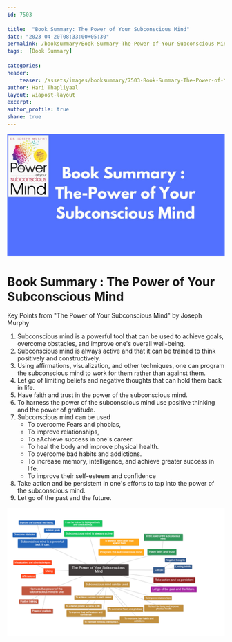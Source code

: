 ```yaml
---    
id: 7503    
  
title:  "Book Summary: The Power of Your Subconscious Mind"     
date: "2023-04-20T08:33:00+05:30"    
permalink: /booksummary/Book-Summary-The-Power-of-Your-Subconscious-Mind   
tags:  [Book Summary]     
    
categories:    
header:    
    teaser: /assets/images/booksummary/7503-Book-Summary-The-Power-of-Your-Subconscious-Mind.jpg    
author: Hari Thapliyaal    
layout: wiapost-layout    
excerpt:    
author_profile: true    
share: true    
---    
```

    
![Book Summary : The Power of Your Subconscious Mind](/assets/images/booksummary/7503-Book-Summary-The-Power-of-Your-Subconscious-Mind.jpg)         
   
# Book Summary : The Power of Your Subconscious Mind   

Key Points from "The Power of Your Subconscious Mind" by Joseph Murphy

1. Subconscious mind is a powerful tool that can be used to achieve goals, overcome obstacles, and improve one's overall well-being.
2. Subconscious mind is always active and that it can be trained to think positively and constructively.
3. Using affirmations, visualization, and other techniques, one can program the subconscious mind to work for them rather than against them.
4. Let go of limiting beliefs and negative thoughts that can hold them back in life.
5. Have faith and trust in the power of the subconscious mind.
6. To harness the power of the subconscious mind use positive thinking and the power of gratitude.
6. Subconscious mind can be used 
	- To overcome Fears and phobias, 
	- To improve relationships, 
	- To aAchieve success in one's career.
	- To heal the body and improve physical health.
	- To overcome bad habits and addictions.
	- To increase memory, intelligence, and achieve greater success in life.
	- To improve their self-esteem and confidence
7. Take action and be persistent in one's efforts to tap into the power of the subconscious mind.
8. Let go of the past and the future.

![Mind Map : The Power of Your Subconscious Mind](/assets/images/booksummary/7503-The-Power-of-Your-Subconscious-Mind.png)

